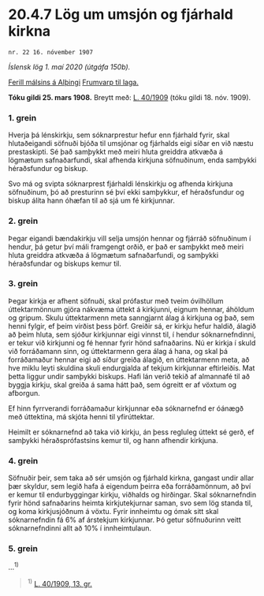 # 20.4.7 Lög um umsjón og fjárhald kirkna

`nr. 22 16. nóvember 1907`

_Íslensk lög 1. maí 2020 (útgáfa 150b)._

[Ferill málsins á Alþingi](https://www.althingi.is/thingstorf/thingmalalistar-eftir-thingum/ferill/?ltg=20&mnr=25)
[Frumvarp til laga.](https://www.althingi.is/altext/20/s/pdf/0025.pdf)

**Tóku gildi 25. mars 1908.**
Breytt með:
[L. 40/1909](https://althingi.is/altext/stjtnr.html#1909040) (tóku gildi 18. nóv. 1909).

### 1. grein

Hverja þá lénskirkju, sem sóknarprestur hefur enn fjárhald fyrir, skal hlutaðeigandi söfnuði bjóða til umsjónar og fjárhalds eigi síðar en við næstu prestaskipti. Sé það samþykkt með meiri hluta greiddra atkvæða á lögmætum safnaðarfundi, skal afhenda kirkjuna söfnuðinum, enda samþykki héraðsfundur og biskup.

Svo má og svipta sóknarprest fjárhaldi lénskirkju og afhenda kirkjuna söfnuðinum, þó að presturinn sé því ekki samþykkur, ef héraðsfundur og biskup álíta hann óhæfan til að sjá um fé kirkjunnar.

### 2. grein

Þegar eigandi bændakirkju vill selja umsjón hennar og fjárráð söfnuðinum í hendur, þá getur því máli framgengt orðið, er það er samþykkt með meiri hluta greiddra atkvæða á lögmætum safnaðarfundi, og samþykki héraðsfundar og biskups kemur til.

### 3. grein

Þegar kirkja er afhent söfnuði, skal prófastur með tveim óvilhöllum úttektarmönnum gjöra nákvæma úttekt á kirkjunni, eignum hennar, áhöldum og gripum. Skulu úttektarmenn meta sanngjarnt álag á kirkjuna og það, sem henni fylgir, ef þeim virðist þess þörf. Greiðir sá, er kirkju hefur haldið, álagið að þeim hluta, sem sjóður kirkjunnar eigi vinnst til, í hendur sóknarnefndinni, er tekur við kirkjunni og fé hennar fyrir hönd safnaðarins. Nú er kirkja í skuld við forráðamann sinn, og úttektarmenn gera álag á hana, og skal þá forráðamaður hennar eigi að síður greiða álagið, en úttektarmenn meta, að hve miklu leyti skuldina skuli endurgjalda af tekjum kirkjunnar eftirleiðis. Mat þetta liggur undir samþykki biskups. Hafi lán verið tekið af almannafé til að byggja kirkju, skal greiða á sama hátt það, sem ógreitt er af vöxtum og afborgun.

Ef hinn fyrrverandi forráðamaður kirkjunnar eða sóknarnefnd er óánægð með úttektina, má skjóta henni til yfirúttektar.

Heimilt er sóknarnefnd að taka við kirkju, án þess regluleg úttekt sé gerð, ef samþykki héraðsprófastsins kemur til, og hann afhendir kirkjuna.

### 4. grein

Söfnuðir þeir, sem taka að sér umsjón og fjárhald kirkna, gangast undir allar þær skyldur, sem legið hafa á eigendum þeirra eða forráðamönnum, að því er kemur til endurbyggingar kirkju, viðhalds og hirðingar. Skal sóknarnefndin fyrir hönd safnaðarins heimta kirkjutekjurnar saman, svo sem lög standa til, og koma kirkjusjóðnum á vöxtu. Fyrir innheimtu og ómak sitt skal sóknarnefndin fá 6% af árstekjum kirkjunnar. Þó getur söfnuðurinn veitt sóknarnefndinni allt að 10% í innheimtulaun.

### 5. grein

…<sup>1)</sup> 

> <sup>1)</sup> [L. 40/1909, 13. gr.](https://althingi.is/altext/stjtnr.html#1909040?g13)
